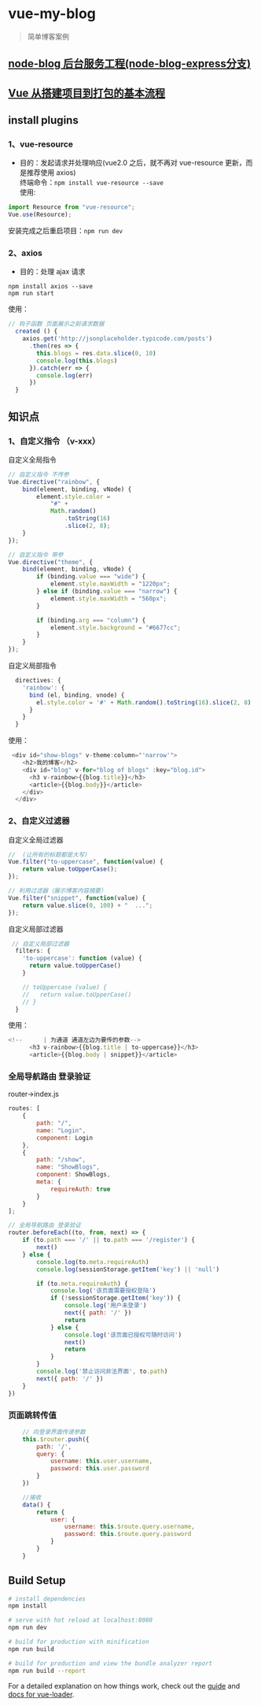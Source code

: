 # vue-my-blog

> 简单博客案例

## [node-blog 后台服务工程(node-blog-express分支)](https://github.com/szjzszjz/node-blog/tree/node-blog-express)

## [Vue 从搭建项目到打包的基本流程](http://note.youdao.com/noteshare?id=7d723b445de3c0bad26a6bd94f18483b&sub=953B8B7E4F1F405DA214CCCDC8672B08)

## install plugins

### 1、vue-resource

-   目的：发起请求并处理响应(vue2.0 之后，就不再对 vue-resource 更新，而是推荐使用 axios)  
    终端命令：`npm install vue-resource --save`  
    使用:

```javascript
import Resource from "vue-resource";
Vue.use(Resource);
```

安装完成之后重启项目：`npm run dev`

### 2、axios

-   目的：处理 ajax 请求

```text
npm install axios --save
npm run start
```

使用：

```js
// 钩子函数 页面展示之前请求数据
  created () {
    axios.get('http://jsonplaceholder.typicode.com/posts')
      .then(res => {
        this.blogs = res.data.slice(0, 10)
        console.log(this.blogs)
      }).catch(err => {
        console.log(err)
      })
  }
```

## 知识点

### 1、自定义指令 （v-xxx）

自定义全局指令

```js
// 自定义指令 不传参
Vue.directive("rainbow", {
    bind(element, binding, vNode) {
        element.style.color =
            "#" +
            Math.random()
                .toString(16)
                .slice(2, 8);
    }
});

// 自定义指令 带参
Vue.directive("theme", {
    bind(element, binding, vNode) {
        if (binding.value === "wide") {
            element.style.maxWidth = "1220px";
        } else if (binding.value === "narrow") {
            element.style.maxWidth = "560px";
        }

        if (binding.arg === "column") {
            element.style.background = "#6677cc";
        }
    }
});
```

自定义局部指令

```js
  directives: {
    'rainbow': {
      bind (el, binding, vnode) {
        el.style.color = '#' + Math.random().toString(16).slice(2, 8)
      }
    }
  }
```

使用：

```js
 <div id="show-blogs" v-theme:column="'narrow'">
    <h2>我的博客</h2>
    <div id="blog" v-for="blog of blogs" :key="blog.id">
      <h3 v-rainbow>{{blog.title}}</h3>
      <article>{{blog.body}}</article>
    </div>
  </div>
```

### 2、自定义过滤器

自定义全局过滤器

```js
//  (让所有的标题都是大写)
Vue.filter("to-uppercase", function(value) {
    return value.toUpperCase();
});

// 利用过滤器（展示博客内容摘要）
Vue.filter("snippet", function(value) {
    return value.slice(0, 100) + "  ...";
});
```

自定义局部过滤器

```js
 // 自定义局部过滤器
  filters: {
    'to-uppercase': function (value) {
      return value.toUpperCase()
    }

    // toUppercase (value) {
    //   return value.toUpperCase()
    // }
  }
```

使用：

```js
<!--      | 为通道 通道左边为要传的参数-->
      <h3 v-rainbow>{{blog.title | to-uppercase}}</h3>
      <article>{{blog.body | snippet}}</article>
```

### 全局导航路由 登录验证
router->index.js
```js
routes: [
    {
        path: "/",
        name: "Login",
        component: Login
    },
    {
        path: "/show",
        name: "ShowBlogs",
        component: ShowBlogs,
        meta: {
            requireAuth: true
        }
    }
];
```
```js
// 全局导航路由 登录验证
router.beforeEach((to, from, next) => {
    if (to.path === '/' || to.path === '/register') {
        next()
    } else {
        console.log(to.meta.requireAuth)
        console.log(sessionStorage.getItem('key') || 'null')

        if (to.meta.requireAuth) {
            console.log('该页面需要授权登陆')
            if (!sessionStorage.getItem('key')) {
                console.log('用户未登录')
                next({ path: '/' })
                return
            } else {
                console.log('该页面已授权可随时访问')
                next()
                return
            }
        }
        console.log('禁止访问非法界面', to.path)
        next({ path: '/' })
    }
})
```

### 页面跳转传值

```js
    // 向登录界面传递参数
    this.$router.push({
        path: '/',
        query: {
            username: this.user.username,
            password: this.user.password
        }
    })

    //接收
    data() {
        return {
            user: {
                username: this.$route.query.username,
                password: this.$route.query.password
            }
        }
    }
```

## Build Setup

```bash
# install dependencies
npm install

# serve with hot reload at localhost:8080
npm run dev

# build for production with minification
npm run build

# build for production and view the bundle analyzer report
npm run build --report
```

For a detailed explanation on how things work, check out the [guide](http://vuejs-templates.github.io/webpack/) and [docs for vue-loader](http://vuejs.github.io/vue-loader).

